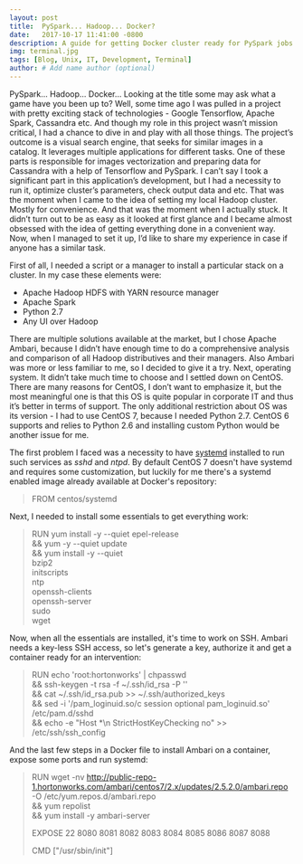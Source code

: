 ```yaml
---
layout: post
title:  PySpark... Hadoop... Docker?
date:   2017-10-17 11:41:00 -0800
description: A guide for getting Docker cluster ready for PySpark jobs
img: terminal.jpg
tags: [Blog, Unix, IT, Development, Terminal]
author: # Add name author (optional)
---
```

PySpark... Hadoop... Docker... Looking at the title some may ask what a game have you been up to? Well, some time ago I 
was pulled in a project with pretty exciting stack of technologies - Google Tensorflow, Apache Spark, Cassandra etc. And
though my role in this project wasn’t mission critical, I had a chance to dive in and play with all those things. The 
project’s outcome is a visual search engine, that seeks for similar images in a catalog. It leverages multiple 
applications for different tasks. One of these parts is responsible for images vectorization and preparing data for 
Cassandra with a help of Tensorflow and PySpark. I can’t say I took a significant part in this application’s 
development, but I had a necessity to run it, optimize cluster’s parameters, check output data and etc. That was the 
moment when I came to the idea of setting my local Hadoop cluster. Mostly for convenience. And that was the moment when 
I actually stuck. It didn’t turn out to be as easy as it looked at first glance and I became almost obsessed with the 
idea of getting everything done in a convenient way. Now, when I managed to set it up, I’d like to share my experience 
in case if anyone has a similar task.

First of all, I needed a script or a manager to install a particular stack on a cluster. In my case these elements were:
* Apache Hadoop HDFS with YARN resource manager
* Apache Spark
* Python 2.7
* Any UI over Hadoop

There are multiple solutions available at the market, but I chose Apache Ambari, because I didn’t have enough time to do
a comprehensive analysis and comparison of all Hadoop distributives and their managers. Also Ambari was more or less 
familiar to me, so I decided to give it a try. Next, operating system. It didn’t take much time to choose and I settled 
down on CentOS. There are many reasons for CentOS, I don’t want to emphasize it, but the most meaningful one is that 
this OS is quite popular in corporate IT and thus it’s better in terms of support. The only additional restriction about
OS was its version - I had to use CentOS 7, because I needed Python 2.7. CentOS 6 supports and relies to Python 2.6 and
installing custom Python would be another issue for me.

The first problem I faced was a necessity to have [systemd](https://en.wikipedia.org/wiki/Systemd) installed to run such
services as *sshd* and *ntpd*. By default CentOS 7 doesn't have systemd and requires some customization, but luckily for
me there's a systemd enabled image already available at Docker's repository:
>FROM centos/systemd

Next, I needed to install some essentials to get everything work:
>RUN yum install -y --quiet epel-release \
 && yum -y --quiet update \
 && yum install -y --quiet \
    bzip2 \
    initscripts \
    ntp \
    openssh-clients \
    openssh-server \
    sudo \
    wget

Now, when all the essentials are installed, it's time to work on SSH. Ambari needs a key-less SSH access, so let's 
generate a key, authorize it and get a container ready for an intervention:
>RUN echo 'root:hortonworks' | chpasswd \
  && ssh-keygen -t rsa -f ~/.ssh/id_rsa -P '' \
  && cat ~/.ssh/id_rsa.pub >> ~/.ssh/authorized_keys \
  && sed -i '/pam_loginuid.so/c session    optional     pam_loginuid.so'  /etc/pam.d/sshd \
  && echo -e "Host *\n StrictHostKeyChecking no" >> /etc/ssh/ssh_config

And the last few steps in a Docker file to install Ambari on a container, expose some ports and run systemd:
>RUN wget -nv http://public-repo-1.hortonworks.com/ambari/centos7/2.x/updates/2.5.2.0/ambari.repo \
>    -O /etc/yum.repos.d/ambari.repo \
> && yum repolist \
> && yum install -y ambari-server
>
>EXPOSE 22 8080 8081 8082 8083 8084 8085 8086 8087 8088
>
>CMD ["/usr/sbin/init"]